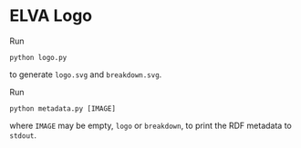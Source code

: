 # ELVA Logo

Run

```
python logo.py
```

to generate `logo.svg` and `breakdown.svg`.

Run

```
python metadata.py [IMAGE]
```

where `IMAGE` may be empty, `logo` or `breakdown`, to print the RDF metadata to `stdout`.
